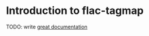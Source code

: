 # Introduction to flac-tagmap

TODO: write [great documentation](http://jacobian.org/writing/what-to-write/)

